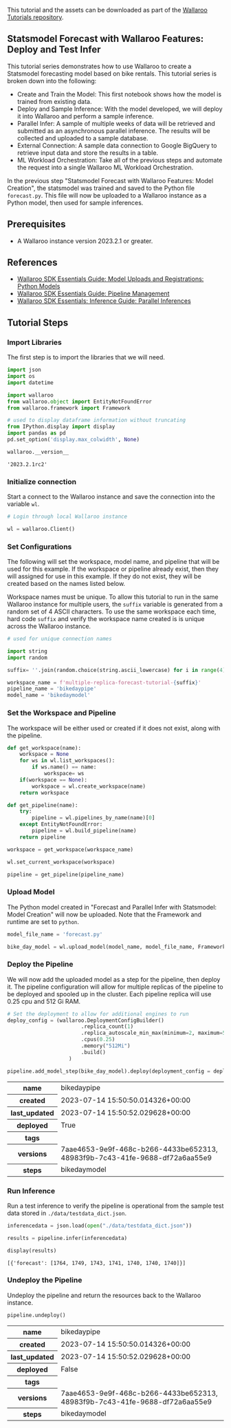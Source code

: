 This tutorial and the assets can be downloaded as part of the [Wallaroo Tutorials repository](https://github.com/WallarooLabs/Wallaroo_Tutorials/tree/main/wallaroo-features/pipeline_multiple_replicas_forecast_tutorial).

## Statsmodel Forecast with Wallaroo Features: Deploy and Test Infer

This tutorial series demonstrates how to use Wallaroo to create a Statsmodel forecasting model based on bike rentals.  This tutorial series is broken down into the following:

* Create and Train the Model:  This first notebook shows how the model is trained from existing data.
* Deploy and Sample Inference:  With the model developed, we will deploy it into Wallaroo and perform a sample inference.
* Parallel Infer:  A sample of multiple weeks of data will be retrieved and submitted as an asynchronous parallel inference.  The results will be collected and uploaded to a sample database.
* External Connection:  A sample data connection to Google BigQuery to retrieve input data and store the results in a table.
* ML Workload Orchestration:  Take all of the previous steps and automate the request into a single Wallaroo ML Workload Orchestration.

In the previous step "Statsmodel Forecast with Wallaroo Features: Model Creation", the statsmodel was trained and saved to the Python file `forecast.py`.  This file will now be uploaded to a Wallaroo instance as a Python model, then used for sample inferences.

## Prerequisites

* A Wallaroo instance version 2023.2.1 or greater.

## References

* [Wallaroo SDK Essentials Guide: Model Uploads and Registrations: Python Models](https://docs.wallaroo.ai/wallaroo-developer-guides/wallaroo-sdk-guides/wallaroo-sdk-essentials-guide/wallaroo-sdk-model-uploads/wallaroo-sdk-model-upload-python/)
* [Wallaroo SDK Essentials Guide: Pipeline Management](https://docs.wallaroo.ai/wallaroo-developer-guides/wallaroo-sdk-guides/wallaroo-sdk-essentials-guide/wallaroo-sdk-essentials-pipelines/wallaroo-sdk-essentials-pipeline/)
* [Wallaroo SDK Essentials: Inference Guide: Parallel Inferences](https://docs.wallaroo.ai/wallaroo-developer-guides/wallaroo-sdk-guides/wallaroo-sdk-essentials-guide/wallaroo-sdk-essentials-inferences/#parallel-inferences)

## Tutorial Steps

### Import Libraries

The first step is to import the libraries that we will need.

```python
import json
import os
import datetime

import wallaroo
from wallaroo.object import EntityNotFoundError
from wallaroo.framework import Framework

# used to display dataframe information without truncating
from IPython.display import display
import pandas as pd
pd.set_option('display.max_colwidth', None)
```

```python
wallaroo.__version__
```

    '2023.2.1rc2'

### Initialize connection

Start a connect to the Wallaroo instance and save the connection into the variable `wl`.

```python
# Login through local Wallaroo instance

wl = wallaroo.Client()
```

### Set Configurations

The following will set the workspace, model name, and pipeline that will be used for this example.  If the workspace or pipeline already exist, then they will assigned for use in this example.  If they do not exist, they will be created based on the names listed below.

Workspace names must be unique.  To allow this tutorial to run in the same Wallaroo instance for multiple users, the `suffix` variable is generated from a random set of 4 ASCII characters.  To use the same workspace each time, hard code `suffix` and verify the workspace name created is is unique across the Wallaroo instance.

```python
# used for unique connection names

import string
import random

suffix= ''.join(random.choice(string.ascii_lowercase) for i in range(4))

workspace_name = f'multiple-replica-forecast-tutorial-{suffix}'
pipeline_name = 'bikedaypipe'
model_name = 'bikedaymodel'
```

### Set the Workspace and Pipeline

The workspace will be either used or created if it does not exist, along with the pipeline.

```python
def get_workspace(name):
    workspace = None
    for ws in wl.list_workspaces():
        if ws.name() == name:
            workspace= ws
    if(workspace == None):
        workspace = wl.create_workspace(name)
    return workspace

def get_pipeline(name):
    try:
        pipeline = wl.pipelines_by_name(name)[0]
    except EntityNotFoundError:
        pipeline = wl.build_pipeline(name)
    return pipeline

workspace = get_workspace(workspace_name)

wl.set_current_workspace(workspace)

pipeline = get_pipeline(pipeline_name)
```

### Upload Model

The Python model created in "Forecast and Parallel Infer with Statsmodel: Model Creation" will now be uploaded.  Note that the Framework and runtime are set to `python`.

```python
model_file_name = 'forecast.py'

bike_day_model = wl.upload_model(model_name, model_file_name, Framework.PYTHON).configure(runtime="python")
```

### Deploy the Pipeline

We will now add the uploaded model as a step for the pipeline, then deploy it.  The pipeline configuration will allow for multiple replicas of the pipeline to be deployed and spooled up in the cluster.  Each pipeline replica will use 0.25 cpu and 512 Gi RAM.

```python
# Set the deployment to allow for additional engines to run
deploy_config = (wallaroo.DeploymentConfigBuilder()
                        .replica_count(1)
                        .replica_autoscale_min_max(minimum=2, maximum=5)
                        .cpus(0.25)
                        .memory("512Mi")
                        .build()
                    )

pipeline.add_model_step(bike_day_model).deploy(deployment_config = deploy_config)
```

<table><tr><th>name</th> <td>bikedaypipe</td></tr><tr><th>created</th> <td>2023-07-14 15:50:50.014326+00:00</td></tr><tr><th>last_updated</th> <td>2023-07-14 15:50:52.029628+00:00</td></tr><tr><th>deployed</th> <td>True</td></tr><tr><th>tags</th> <td></td></tr><tr><th>versions</th> <td>7aae4653-9e9f-468c-b266-4433be652313, 48983f9b-7c43-41fe-9688-df72a6aa55e9</td></tr><tr><th>steps</th> <td>bikedaymodel</td></tr></table>

### Run Inference

Run a test inference to verify the pipeline is operational from the sample test data stored in `./data/testdata_dict.json`.

```python
inferencedata = json.load(open("./data/testdata_dict.json"))

results = pipeline.infer(inferencedata)

display(results)
```

    [{'forecast': [1764, 1749, 1743, 1741, 1740, 1740, 1740]}]

### Undeploy the Pipeline

Undeploy the pipeline and return the resources back to the Wallaroo instance.

```python
pipeline.undeploy()
```

<table><tr><th>name</th> <td>bikedaypipe</td></tr><tr><th>created</th> <td>2023-07-14 15:50:50.014326+00:00</td></tr><tr><th>last_updated</th> <td>2023-07-14 15:50:52.029628+00:00</td></tr><tr><th>deployed</th> <td>False</td></tr><tr><th>tags</th> <td></td></tr><tr><th>versions</th> <td>7aae4653-9e9f-468c-b266-4433be652313, 48983f9b-7c43-41fe-9688-df72a6aa55e9</td></tr><tr><th>steps</th> <td>bikedaymodel</td></tr></table>

